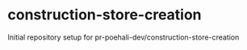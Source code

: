 # construction-store-creation

Initial repository setup for pr-poehali-dev/construction-store-creation
